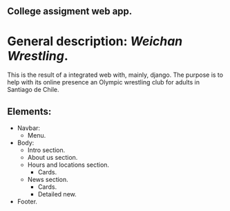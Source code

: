 ## College assigment web app.

# General description: *Weichan Wrestling*.
This is the result of a integrated web with, mainly, django. The purpose is to help with its online presence an Olympic wrestling club for adults in Santiago de Chile.

## Elements:
- Navbar:
  - Menu.
- Body:
  - Intro section.
  - About us section.
  - Hours and locations section.
    - Cards.
  - News section.
    - Cards.
    - Detailed new.
- Footer.
